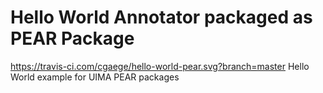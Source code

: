 # Hello World Annotator packaged as PEAR Package 
https://travis-ci.com/cgaege/hello-world-pear.svg?branch=master
Hello World example for UIMA PEAR packages
